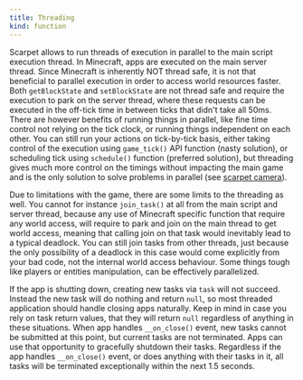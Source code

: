 ```yaml
---
title: Threading
kind: function
---
```


Scarpet allows to run threads of execution in parallel to the main script
execution thread. In Minecraft, apps are executed on the main server thread.
Since Minecraft is inherently NOT thread safe, it is not that beneficial to
parallel execution in order to access world resources faster. Both
`getBlockState` and `setBlockState` are not thread safe and require the
execution to park on the server thread, where these requests can be executed in
the off-tick time in between ticks that didn't take all 50ms. There are however
benefits of running things in parallel, like fine time control not relying on
the tick clock, or running things independent on each other. You can still run
your actions on tick-by-tick basis, either taking control of the execution using
`game_tick()` API function (nasty solution), or scheduling tick using
`schedule()` function (preferred solution), but threading gives much more
control on the timings without impacting the main game and is the only solution
to solve problems in parallel (see [scarpet camera]).

Due to limitations with the game, there are some limits to the threading as
well. You cannot for instance `join_task()` at all from the main script and
server thread, because any use of Minecraft specific function that require any
world access, will require to park and join on the main thread to get world
access, meaning that calling join on that task would inevitably lead to a
typical deadlock. You can still join tasks from other threads, just because the
only possibility of a deadlock in this case would come explicitly from your bad
code, not the internal world access behaviour. Some things tough like players or
entities manipulation, can be effectively parallelized.

If the app is shutting down, creating new tasks via `task` will not succeed.
Instead the new task will do nothing and return `null`, so most threaded
application should handle closing apps naturally. Keep in mind in case you rely
on task return values, that they will return `null` regardless of anything in
these situations. When app handles `__on_close()` event, new tasks cannot be
submitted at this point, but current tasks are not terminated. Apps can use that
opportunity to gracefully shutdown their tasks. Regardless if the app handles
`__on_close()` event, or does anything with their tasks in it, all tasks will be
terminated exceptionally within the next 1.5 seconds.

[scarpet camera]:
  https://github.com/gnembon/fabric-carpet/blob/master/src/main/resources/assets/carpet/scripts/camera.sc
